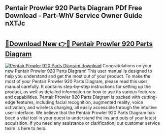 ## Pentair Prowler 920 Parts Diagram PDf Free Download - Part-WhV Service Owner Guide nXTJc

# <h2><a href="http://dfktuu.blite.top/?on=Pentair+Prowler+920+Parts+Diagram">🔗Download New 👉🔴 Pentair Prowler 920 Parts Diagram</a></h2>

[![Pentair Prowler 920 Parts Diagram download](https://i.imgur.com/lujVjoI.png)](http://dfktuu.blite.top/?on=Pentair+Prowler+920+Parts+Diagram)
Congratulations on your new Pentair Prowler 920 Parts Diagram! This user manual is designed to help you understand and get the most out of your product. To make the most of your Pentair Prowler 920 Parts Diagram, please read this user manual carefully. It contains step-by-step instructions for setting up the product, as well as detailed information on how to use its various features and capabilities. Pentair Prowler 920 Parts Diagram is packed with cutting-edge features, including facial recognition, augmented reality, voice activation, and wireless charging, all easily accessible through the intuitive user interface. We believe that the Pentair Prowler 920 Parts Diagram has been a vital tool in your quest to understand the ins and outs of your latest acquisition. If you need any assistance or clarification, our customer service team is here to help.
